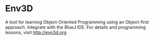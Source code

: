 # Env3D

A tool for learning Object-Oriented Programming using an Object-first approach.  Integrate with 
the BlueJ IDE.  For details and programming lessons, visit http://evn3d.org
